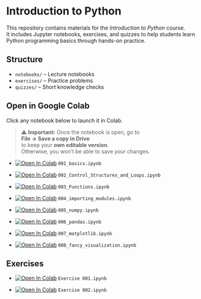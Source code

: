 # Introduction to Python

This repository contains materials for the *Introduction to Python* course.  
It includes Jupyter notebooks, exercises, and quizzes to help students learn Python programming basics through hands-on practice.

## Structure
- `notebooks/` – Lecture notebooks  
- `exercises/` – Practice problems  
- `quizzes/` – Short knowledge checks

##  Open in Google Colab

Click any notebook below to launch it in Colab. 

> ⚠️ **Important:** Once the notebook is open, go to  
> **File → Save a copy in Drive**  
> to keep your **own editable version**.  
> Otherwise, you won’t be able to save your changes.

- [![Open In Colab](https://colab.research.google.com/assets/colab-badge.svg)](https://colab.research.google.com/github/haboalr/python101/blob/main/notebooks/001_basics.ipynb) `001_basics.ipynb`

- [![Open In Colab](https://colab.research.google.com/assets/colab-badge.svg)](https://colab.research.google.com/github/haboalr/python101/blob/main/notebooks/002_Control_Structures_and_Loops.ipynb) `002_Control_Structures_and_Loops.ipynb`

- [![Open In Colab](https://colab.research.google.com/assets/colab-badge.svg)](https://colab.research.google.com/github/haboalr/python101/blob/main/notebooks/003_Functions.ipynb) `003_Functions.ipynb`

- [![Open In Colab](https://colab.research.google.com/assets/colab-badge.svg)](https://colab.research.google.com/github/haboalr/python101/blob/main/notebooks/004_importing_modules.ipynb) `004_importing_modules.ipynb`

- [![Open In Colab](https://colab.research.google.com/assets/colab-badge.svg)](https://colab.research.google.com/github/haboalr/python101/blob/main/notebooks/005_numpy.ipynb) `005_numpy.ipynb`

- [![Open In Colab](https://colab.research.google.com/assets/colab-badge.svg)](https://colab.research.google.com/github/haboalr/python101/blob/main/notebooks/006_pandas.ipynb) `006_pandas.ipynb`

- [![Open In Colab](https://colab.research.google.com/assets/colab-badge.svg)](https://colab.research.google.com/github/haboalr/python101/blob/main/notebooks/007_matplotlib.ipynb) `007_matplotlib.ipynb`

- [![Open In Colab](https://colab.research.google.com/assets/colab-badge.svg)](https://colab.research.google.com/github/haboalr/python101/blob/main/notebooks/008_fancy_visualization.ipynb) `008_fancy_visualization.ipynb`

## Exercises

- [![Open In Colab](https://colab.research.google.com/assets/colab-badge.svg)](https://colab.research.google.com/github/haboalr/python101/blob/main/excercises/Exercise%20001.ipynb) `Exercise 001.ipynb`

- [![Open In Colab](https://colab.research.google.com/assets/colab-badge.svg)](https://colab.research.google.com/github/haboalr/python101/blob/main/excercises/Exercise%20002.ipynb) `Exercise 002.ipynb`

